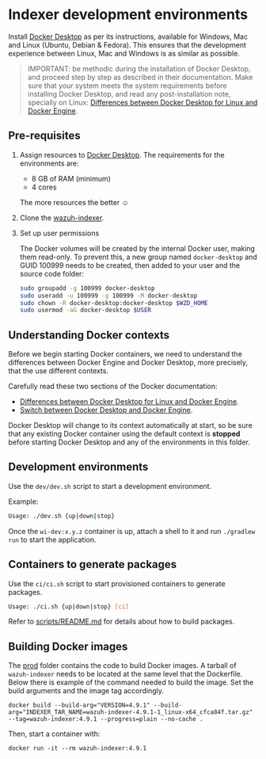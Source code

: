 # Indexer development environments

Install [Docker Desktop][docker-desktop] as per its instructions, available for Windows, Mac
and Linux (Ubuntu, Debian & Fedora).
This ensures that the development experience between Linux, Mac and Windows is as
similar as possible.

> IMPORTANT: be methodic during the installation of Docker Desktop, and proceed
> step by step as described in their documentation. Make sure that your system
> meets the system requirements before installing Docker Desktop, and read any
> post-installation note, specially on Linux: [Differences between
> Docker Desktop for Linux and Docker Engine][docker-variant].

## Pre-requisites

1. Assign resources to [Docker Desktop][docker-desktop]. The requirements for the
   environments are:

   - 8 GB of RAM (minimum)
   - 4 cores

   The more resources the better ☺

2. Clone the [wazuh-indexer][wi-repo].

3. Set up user permissions

   The Docker volumes will be created by the internal Docker user, making them
   read-only. To prevent this, a new group named `docker-desktop` and GUID 100999
   needs to be created, then added to your user and the source code folder:

   ```bash
   sudo groupadd -g 100999 docker-desktop
   sudo useradd -u 100999 -g 100999 -M docker-desktop
   sudo chown -R docker-desktop:docker-desktop $WZD_HOME
   sudo usermod -aG docker-desktop $USER
   ```

## Understanding Docker contexts

Before we begin starting Docker containers, we need to understand the
differences between Docker Engine and Docker Desktop, more precisely, that the
use different contexts.

Carefully read these two sections of the Docker documentation:

- [Differences between Docker Desktop for Linux and Docker Engine][docker-variant].
- [Switch between Docker Desktop and Docker Engine][docker-context].

Docker Desktop will change to its context automatically at start, so be sure
that any existing Docker container using the default context is **stopped**
before starting Docker Desktop and any of the environments in this folder.

## Development environments

Use the `dev/dev.sh` script to start a development environment.

Example:

```bash
Usage: ./dev.sh {up|down|stop}
```

Once the `wi-dev:x.y.z` container is up, attach a shell to it and run `./gradlew run`
to start the application.

## Containers to generate packages

Use the `ci/ci.sh` script to start provisioned containers to generate packages.

```bash
Usage: ./ci.sh {up|down|stop} [ci]
```

Refer to [scripts/README.md](../scripts/README.md) for details about how to build packages.

[docker-desktop]: https://docs.docker.com/get-docker
[docker-variant]: https://docs.docker.com/desktop/install/linux-install/#differences-between-docker-desktop-for-linux-and-docker-engine
[docker-context]: https://docs.docker.com/desktop/install/linux-install/#context
[wi-repo]: https://github.com/wazuh/wazuh-indexer

## Building Docker images

The [prod](./prod) folder contains the code to build Docker images. A tarball of `wazuh-indexer` needs to be located at the same level that the Dockerfile. Below there is example of the command needed to build the image. Set the build arguments and the image tag accordingly.

```console
docker build --build-arg="VERSION=4.9.1" --build-arg="INDEXER_TAR_NAME=wazuh-indexer-4.9.1-1_linux-x64_cfca84f.tar.gz" --tag=wazuh-indexer:4.9.1 --progress=plain --no-cache .
```

Then, start a container with:

```console
docker run -it --rm wazuh-indexer:4.9.1 
```
